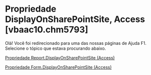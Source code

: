 
# Propriedade DisplayOnSharePointSite, Access [vbaac10.chm5793]

Olá! Você foi redirecionado para uma das nossas páginas de Ajuda F1. Selecione o tópico que estava procurando abaixo.

[Propriedade Report.DisplayOnSharePointSite (Access)](http://msdn.microsoft.com/library/4e13b1e9-3b79-d073-fb51-848fdc2dcada%28Office.15%29.aspx)

[Propriedade Form.DisplayOnSharePointSite (Access)](http://msdn.microsoft.com/library/f741a5df-5924-2756-409a-94a8fcf21809%28Office.15%29.aspx)

